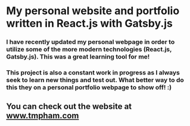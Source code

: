 # My personal website and portfolio written in React.js with Gatsby.js 

### I have recently updated my personal webpage in order to utilize some of the more modern technologies (React.js, Gatsby.js). This was a great learning tool for me!
### This project is also a constant work in progress as I always seek to learn new things and test out. What better way to do this they on a personal portfolio webpage to show off! :)  

## You can check out the website at www.tmpham.com
